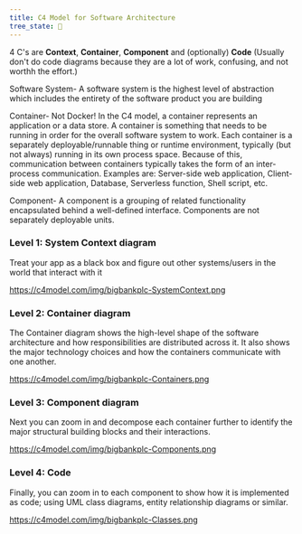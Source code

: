 ```yaml
---
title: C4 Model for Software Architecture
tree_state: 🌱
---
```


4 C's are **Context**, **Container**, **Component** and (optionally) **Code** (Usually don't do code diagrams because they are a lot of work, confusing, and not worthh the effort.)

Software System- A software system is the highest level of abstraction which includes the entirety of the software product you are building

Container- Not Docker! In the C4 model, a container represents an application or a data store. A container is something that needs to be running in order for the overall software system to work. Each container is a separately deployable/runnable thing or runtime environment, typically (but not always) running in its own process space.  Because of this, communication between containers typically takes the form of an inter-process communication. Examples are: Server-side web application, Client-side web application, Database, Serverless function, Shell script, etc.

Component- A component is a grouping of related functionality encapsulated behind a well-defined interface. Components are not separately deployable units.


### Level 1: System Context diagram
Treat your app as a black box and figure out other systems/users in the world that interact with it

https://c4model.com/img/bigbankplc-SystemContext.png

### Level 2: Container diagram
The Container diagram shows the high-level shape of the software architecture and how responsibilities are distributed across it. It also shows the major technology choices and how the containers communicate with one another.

https://c4model.com/img/bigbankplc-Containers.png



### Level 3: Component diagram
Next you can zoom in and decompose each container further to identify the major structural building blocks and their interactions.

https://c4model.com/img/bigbankplc-Components.png


### Level 4: Code
Finally, you can zoom in to each component to show how it is implemented as code; using UML class diagrams, entity relationship diagrams or similar.

https://c4model.com/img/bigbankplc-Classes.png